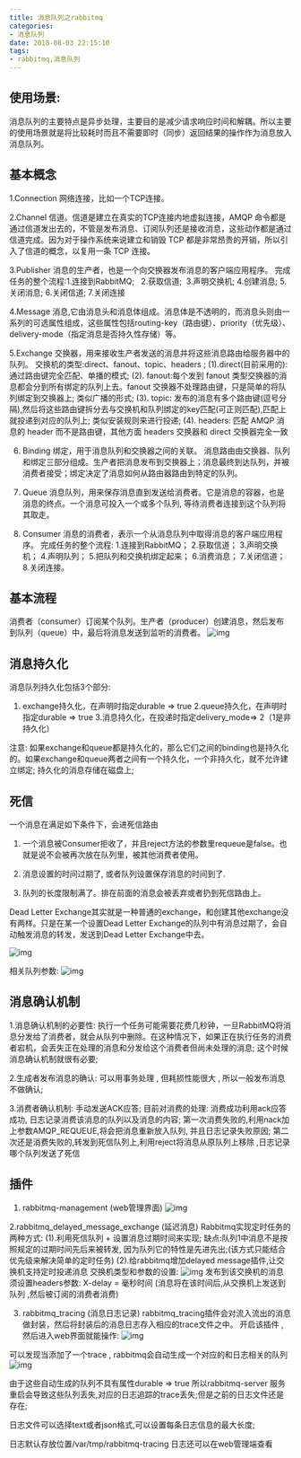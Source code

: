 ```yaml
---
title: 消息队列之rabbitmq
categories:
- 消息队列
date: 2018-08-03 22:15:10
tags:
- rabbitmq,消息队列
---
```


## 使用场景:
消息队列的主要特点是异步处理，主要目的是减少请求响应时间和解耦。所以主要的使用场景就是将比较耗时而且不需要即时（同步）返回结果的操作作为消息放入消息队列。

## 基本概念
1.Connection
网络连接，比如一个TCP连接。

2.Channel
信道。信道是建立在真实的TCP连接内地虚拟连接，AMQP 命令都是通过信道发出去的，不管是发布消息、订阅队列还是接收消息，这些动作都是通过信道完成。因为对于操作系统来说建立和销毁 TCP 都是非常昂贵的开销，所以引入了信道的概念，以复用一条 TCP 连接。

3.Publisher
消息的生产者，也是一个向交换器发布消息的客户端应用程序。
完成任务的整个流程:1.连接到RabbitMQ;   2.获取信道;  3.声明交换机; 4.创建消息; 5.关闭消息; 6.关闭信道; 7.关闭连接

4.Message
消息,它由消息头和消息体组成。消息体是不透明的，而消息头则由一系列的可选属性组成，这些属性包括routing-key（路由键）、priority（优先级）、delivery-mode（指定消息是否持久性存储）等。

5.Exchange
交换器，用来接收生产者发送的消息并将这些消息路由给服务器中的队列。
交换机的类型:direct、fanout、topic、headers ;
(1).direct(目前采用的): 通过路由键完全匹配、单播的模式;
(2). fanout:每个发到 fanout 类型交换器的消息都会分到所有绑定的队列上去。fanout 交换器不处理路由键，只是简单的将队列绑定到交换器上; 类似广播的形式;
(3). topic: 发布的消息有多个路由键(逗号分隔),然后将这些路由键拆分去与交换机和队列绑定的key匹配(可正则匹配),匹配上就投递到对应的队列上; 类似安装规则来进行投递;
(4). headers: 匹配 AMQP 消息的 header 而不是路由键，其他方面 headers 交换器和 direct 交换器完全一致


6. Binding
绑定，用于消息队列和交换器之间的关联。
消息路由由交换器、队列和绑定三部分组成。生产者把消息发布到交换器上；消息最终到达队列，并被消费者接受；绑定决定了消息如何从路由器路由到特定的队列。

7. Queue
消息队列，用来保存消息直到发送给消费者。它是消息的容器，也是消息的终点。一个消息可投入一个或多个队列, 等待消费者连接到这个队列将其取走。

8. Consumer
消息的消费者，表示一个从消息队列中取得消息的客户端应用程序。
完成任务的整个流程: 1.连接到RabbitMQ； 2.获取信道； 3.声明交换机； 4.声明队列； 5.把队列和交换机绑定起来； 6.消费消息； 7.关闭信道；8.关闭连接。

## 基本流程
消费者（consumer）订阅某个队列。生产者（producer）创建消息，然后发布到队列（queue）中，最后将消息发送到监听的消费者。
![img](rabbitmq_technological_process.png)

## 消息持久化
消息队列持久化包括3个部分:
1. exchange持久化，在声明时指定durable => true
2.queue持久化，在声明时指定durable => true
3.消息持久化，在投递时指定delivery_mode=> 2（1是非持久化）

注意:
如果exchange和queue都是持久化的，那么它们之间的binding也是持久化的。如果exchange和queue两者之间有一个持久化，一个非持久化，就不允许建立绑定;
持久化的消息存储在磁盘上;


## 死信
一个消息在满足如下条件下，会进死信路由

1. 一个消息被Consumer拒收了，并且reject方法的参数里requeue是false。也就是说不会被再次放在队列里，被其他消费者使用。

2. 消息设置的时间过期了, 或者队列设置保存消息的时间到了.

3. 队列的长度限制满了。排在前面的消息会被丢弃或者扔到死信路由上。

Dead Letter Exchange其实就是一种普通的exchange，和创建其他exchange没有两样。只是在某一个设置Dead Letter Exchange的队列中有消息过期了，会自动触发消息的转发，发送到Dead Letter Exchange中去。

![img](rabbitmq_dead_letter.png)

相关队列参数:
![img](rabbit_dead_letter_params.png)


## 消息确认机制
1.消息确认机制的必要性:
执行一个任务可能需要花费几秒钟，一旦RabbitMQ将消息分发给了消费者，就会从队列中删除。在这种情况下，如果正在执行任务的消费者宕机，会丢失正在处理的消息和分发给这个消费者但尚未处理的消息;
这个时候消息确认机制就很有必要;

2.生成者发布消息的确认:
可以用事务处理 , 但耗损性能很大 , 所以一般发布消息不做确认;

3.消费者确认机制:
手动发送ACK应答;
目前对消费的处理:
消费成功利用ack应答成功, 日志记录消费该消息的队列以及消息的内容;
第一次消费失败的,利用nack加上参数AMQP_REQUEUE,将会把消息重新放入队列, 并且日志记录失败原因;
第二次还是消费失败的,转发到死信队列上,利用reject将消息从原队列上移除 ,日志记录哪个队列发送了死信


## 插件
1. rabbitmq-management   (web管理界面) 
![img](rabbitmq_web.png)

2.rabbitmq_delayed_message_exchange   (延迟消息)
Rabbitmq实现定时任务的两种方式:
(1).利用死信队列 + 设置消息过期时间来实现;
缺点:队列1中消息不是按照规定的过期时间先后来被转发, 因为队列它的特性是先进先出;(该方式只能结合优先级来解决简单的定时任务)
(2).给rabbitmq增加delayed message插件,让交换机支持定时投递消息
交换机类型和参数的设置:
![img](rabbitmq_delayed_message.png)
发布到该交换机的消息须设置headers参数:
X-delay = 毫秒时间 (消息将在该时间后,从交换机上发送到队列 ,然后被订阅的消费者消费)

3. rabbitmq_tracing   (消息日志记录)
rabbitmq_tracing插件会对流入流出的消息做封装，然后将封装后的消息日志存入相应的trace文件之中。
开启该插件 , 然后进入web界面就能操作: 
![img](rabbitmq_tracing.png)

可以发现当添加了一个trace , rabbitmq会自动生成一个对应的和日志相关的队列
![img](rabbitmq_tracing2.png)

由于这些自动生成的队列不具有属性durable => true
所以rabbitmq-server 服务重启会导致这些队列丢失,对应的日志追踪的trace丢失;但是之前的日志文件还是存在;

日志文件可以选择text或者json格式,可以设置每条日志信息的最大长度;

日志默认存放位置/var/tmp/rabbitmq-tracing
日志还可以在web管理端查看
